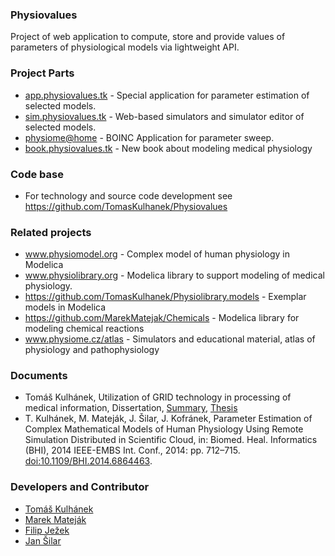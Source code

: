 ### Physiovalues

Project of web application to compute, store and provide values of parameters of physiological models via lightweight API.

### Project Parts
* [app.physiovalues.tk](http://app.physiovalues.tk) - Special application for parameter estimation of selected models. 
* [sim.physiovalues.tk](http://sim.physiovalues.tk) - Web-based simulators and simulator editor of selected models.
* [physiome@home](http://physiome.lf1.cuni.cz/ident3) - BOINC Application for parameter sweep.
* [book.physiovalues.tk](http://book.physiovalues.tk) - New book about modeling medical physiology

### Code base

* For technology and source code development see https://github.com/TomasKulhanek/Physiovalues

### Related projects

* www.physiomodel.org - Complex model of human physiology in Modelica
* www.physiolibrary.org - Modelica library to support modeling of medical physiology.
* https://github.com/TomasKulhanek/Physiolibrary.models - Exemplar models in Modelica
* https://github.com/MarekMatejak/Chemicals - Modelica library for modeling chemical reactions
* www.physiome.cz/atlas - Simulators and educational material, atlas of physiology and pathophysiology

### Documents
* Tomáš Kulhánek, Utilization of GRID technology in processing of medical information, Dissertation, [Summary](doc/summary.pdf), [Thesis](doc/thesis.pdf)
* T. Kulhánek, M. Mateják, J. Šilar, J. Kofránek, Parameter Estimation of Complex Mathematical Models of Human Physiology Using Remote Simulation Distributed in Scientific Cloud, in: Biomed. Heal. Informatics (BHI), 2014 IEEE-EMBS Int. Conf., 2014: pp. 712–715. [doi:10.1109/BHI.2014.6864463](https://dx.doi.org/10.1109/BHI.2014.6864463).

### Developers and Contributor
* [Tomáš Kulhánek](https://github.com/TomasKulhanek)
* [Marek Mateják](https://github.com/MarekMatejak)
* [Filip Ježek](https://filip-jezek.github.io/)
* [Jan Šilar](https://github.com/jansilar)
